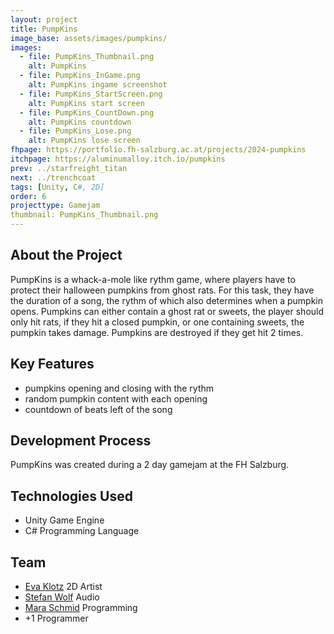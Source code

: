 ```yaml
---
layout: project
title: PumpKins
image_base: assets/images/pumpkins/
images:
  - file: PumpKins_Thumbnail.png
    alt: PumpKins
  - file: PumpKins_InGame.png
    alt: PumpKins ingame screenshot
  - file: PumpKins_StartScreen.png
    alt: PumpKins start screen
  - file: PumpKins_CountDown.png
    alt: PumpKins countdown
  - file: PumpKins_Lose.png
    alt: PumpKins lose screen
fhpage: https://portfolio.fh-salzburg.ac.at/projects/2024-pumpkins
itchpage: https://aluminumalloy.itch.io/pumpkins
prev: ../starfreight_titan
next: ../trenchcoat
tags: [Unity, C#, 2D]
order: 6
projecttype: Gamejam
thumbnail: PumpKins_Thumbnail.png
---
```


## About the Project
PumpKins is a whack-a-mole like rythm game, where players have to protect their halloween pumpkins from ghost rats. 
For this task, they have the duration of a song, the rythm of which also determines when a pumpkin opens. 
Pumpkins can either contain a ghost rat or sweets, the player should only hit rats, if they hit a closed pumpkin, 
or one containing sweets, the pumpkin takes damage. Pumpkins are destroyed if they get hit 2 times.

## Key Features
<ul>
    <li>pumpkins opening and closing with the rythm</li>
    <li>random pumpkin content with each opening</li>
    <li>countdown of beats left of the song</li>
</ul>

## Development Process
PumpKins was created during a 2 day gamejam at the FH Salzburg.

## Technologies Used
<ul>
    <li>Unity Game Engine</li>
    <li>C# Programming Language</li>
</ul>
            
## Team
<ul>
    <li><a href="https://portfolio.fh-salzburg.ac.at/users/eva-maria-klotz" class="portfolio-link">Eva Klotz</a> 2D Artist</li>
    <li><a href="https://portfolio.fh-salzburg.ac.at/users/stefan-wolf" class="portfolio-link">Stefan Wolf</a> Audio</li>
    <li><a href="https://portfolio.fh-salzburg.ac.at/users/mara-daliah-schmid" class="portfolio-link">Mara Schmid</a> Programming</li>
    <li>+1 Programmer</li>
</ul>